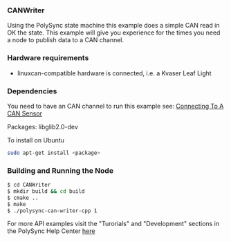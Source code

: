 ### CANWriter

Using the PolySync state machine this example does a simple CAN read in OK the state.
This example will give you experience for the times you need a node to publish data to a CAN channel.

### Hardware requirements

- linuxcan-compatible hardware is connected, i.e. a Kvaser Leaf Light

### Dependencies

You need to have an CAN channel to run this example see:  [Connecting To A CAN Sensor](https://help.polysync.io/articles/configuration/runtime-node-configuration/connecting-to-a-can-radar-sensor/)

Packages: libglib2.0-dev

To install on Ubuntu

```bash
sudo apt-get install <package>
```

### Building and Running the Node

```bash
$ cd CANWriter 
$ mkdir build && cd build
$ cmake ..
$ make
$ ./polysync-can-writer-cpp 1
```

For more API examples visit the "Turorials" and "Development" sections in the PolySync Help Center [here](https://help.polysync.io/articles/)

